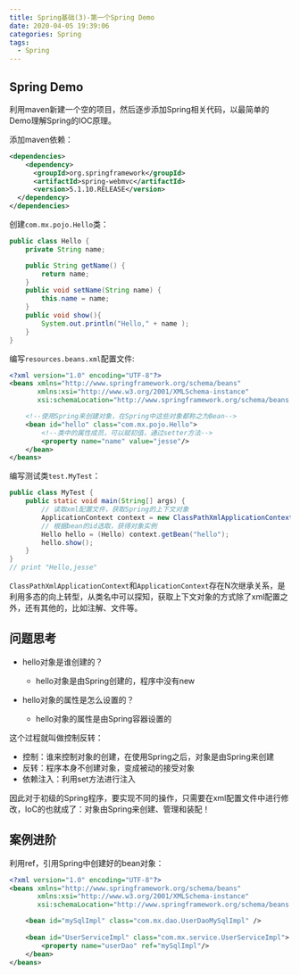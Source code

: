 ```yaml
---
title: Spring基础(3)-第一个Spring Demo
date: 2020-04-05 19:39:06
categories: Spring
tags:
  - Spring
---
```


## Spring Demo

利用maven新建一个空的项目，然后逐步添加Spring相关代码，以最简单的Demo理解Spring的IOC原理。

添加maven依赖：<!-- more -->

```xml
<dependencies>
    <dependency>
      <groupId>org.springframework</groupId>
      <artifactId>spring-webmvc</artifactId>
      <version>5.1.10.RELEASE</version>
  </dependency>
</dependencies>
```

创建`com.mx.pojo.Hello`类：

```java
public class Hello {
    private String name;

    public String getName() {
        return name;
    }
    public void setName(String name) {
        this.name = name;
    }
    public void show(){
        System.out.println("Hello," + name );
    }
}
```

编写`resources.beans.xml`配置文件:

```xml
<?xml version="1.0" encoding="UTF-8"?>
<beans xmlns="http://www.springframework.org/schema/beans"
       xmlns:xsi="http://www.w3.org/2001/XMLSchema-instance"
       xsi:schemaLocation="http://www.springframework.org/schema/beans http://www.springframework.org/schema/beans/spring-beans.xsd">

    <!--使用Spring来创建对象，在Spring中这些对象都称之为Bean-->
    <bean id="hello" class="com.mx.pojo.Hello">
        <!--类中的属性成员，可以赋初值，通过setter方法-->
        <property name="name" value="jesse"/>
    </bean>
</beans>
```

编写测试类`test.MyTest`：

```java
public class MyTest {
    public static void main(String[] args) {
        // 读取xml配置文件，获取Spring的上下文对象
        ApplicationContext context = new ClassPathXmlApplicationContext("beans.xml");
        // 根据bean的id选取，获得对象实例
        Hello hello = (Hello) context.getBean("hello");
        hello.show();
    }
}
// print "Hello,jesse"
```

`ClassPathXmlApplicationContext`和`ApplicationContext`存在N次继承关系，是利用多态的向上转型，从类名中可以探知，获取上下文对象的方式除了xml配置之外，还有其他的，比如注解、文件等。

## 问题思考

- hello对象是谁创建的？
  - hello对象是由Spring创建的，程序中没有new

- hello对象的属性是怎么设置的？   
  - hello对象的属性是由Spring容器设置的

这个过程就叫做控制反转：

- 控制：谁来控制对象的创建，在使用Spring之后，对象是由Spring来创建
- 反转：程序本身不创建对象，变成被动的接受对象
- 依赖注入：利用set方法进行注入

因此对于初级的Spring程序，要实现不同的操作，只需要在xml配置文件中进行修改，IoC的也就成了：对象由Spring来创建、管理和装配！

## 案例进阶

利用ref，引用Spring中创建好的bean对象：

```xml
<?xml version="1.0" encoding="UTF-8"?>
<beans xmlns="http://www.springframework.org/schema/beans"
       xmlns:xsi="http://www.w3.org/2001/XMLSchema-instance"
       xsi:schemaLocation="http://www.springframework.org/schema/beans http://www.springframework.org/schema/beans/spring-beans.xsd">

    <bean id="mySqlImpl" class="com.mx.dao.UserDaoMySqlImpl" />
    
    <bean id="UserServiceImpl" class="com.mx.service.UserServiceImpl">
        <property name="userDao" ref="mySqlImpl"/>
    </bean>
</beans>
```


